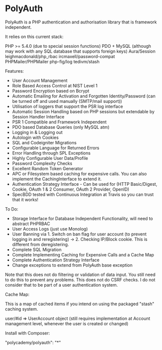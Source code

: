 PolyAuth
=========

PolyAuth is a PHP authentication and authorisation library that is framework independent.

It relies on this current stack:

PHP >= 5.4.0 (due to special session functions)
PDO + MySQL (although may work with any SQL database that supports foreign keys)
Aura/Session
leighmacdonald/php_rbac
ircmaxell/password-compat
PHPMailer/PHPMailer
php-fig/log
tedivm/stash

Features:

- User Account Management
- Role Based Access Control at NIST Level 1
- Password Encryption based on Bcrypt
- Automatic Emailing for Activation and Forgotten Identity/Password (can be turned off and used manually (SMTP/mail support))
- Utilisation of loggers that support the PSR log interface
- Automatic Session Handling based on PHP sessions but extendable by Session Handler Interface
- PSR 1 Compatible and Framework Independent
- PDO based Database Queries (only MySQL atm)
- Logging in & Logging out
- Autologin with Cookies
- SQL and Codeigniter Migrations
- Configurable Language for Returned Errors
- Error Handling through SPL Exceptions
- Highly Configurable User Data/Profile
- Password Complexity Checks
- Excellent Random Token Generator
- APC or Filesystem based caching for expensive calls. You can also implement the CachingInterface to extend it.
- Authentication Strategy Interface - Can be used for (HTTP Basic/Digest, Cookie, OAuth 1 & 2 Consumer, OAuth 2 Provider, OpenID)
- SpecBDD tested with Continuous Integration at Travis so you can trust that it works!

To Do:

- Storage Interface for Database Independent Functionality, will need to abstract PHPRBAC
- User Access Logs (just use Monolog)
- User Banning via 1. Switch on ban flag for user account (to prevent logging in and reregistering) -> 2. Checking IP/Block cookie. This is different from deregistering.
- Complete SQL Migration
- Complete Implementing Caching for Expensive Calls and a Cache Map
- Complete Authentication Strategy Interface
- Change exceptions to extend from PolyAuth base exception

Note that this does not do filtering or validation of data input. You still need to do this to prevent any problems.
This does not do CSRF checks. I do not consider that to be part of a user authentication system.

Cache Map:

This is a map of cached items if you intend on using the packaged "stash" caching system.

user/#id => UserAccount object (still requires implementation at Account management level, whenever the user is created or changed)

Install with Composer:

"polycademy/polyauth": "*"